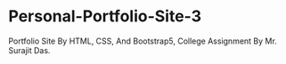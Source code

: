 # Personal-Portfolio-Site-3
Portfolio Site By HTML, CSS, And Bootstrap5, College Assignment By Mr. Surajit Das.
